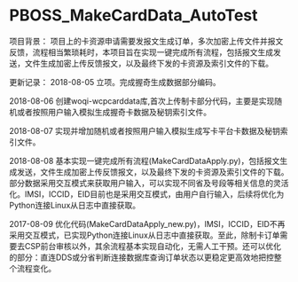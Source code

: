 # PBOSS_MakeCardData_AutoTest

项目背景：
   项目上的卡资源申请需要发报文生成订单，多次加密上传文件并报文反馈，流程相当繁琐耗时，本项目旨在实现一键完成所有流程，包括报文生成发送，文件生成加密上传反馈报文，以及最终下发的卡资源及索引文件的下载。

更新记录：
2018-08-05 
 立项。完成握奇生成数据部分编码。

2018-08-06 
 创建woqi-wcpcarddata库,首次上传制卡部分代码，主要是实现随机或者按照用户输入模拟生成握奇卡数据及秘钥索引文件。
 
2018-08-07 
 实现并增加随机或者按照用户输入模拟生成写卡平台卡数据及秘钥索引文件。

2018-08-08 
   基本实现一键完成所有流程(MakeCardDataApply.py)，包括报文生成发送，文件生成加密上传反馈报文，以及最终下发的卡资源及索引文件的下载。部分数据采用交互模式来获取用户输入，可以实现不同省及号段等相关信息的灵活化。IMSI，ICCID，EID目前也是采用交互模式，由用户自行输入，后续将优化为Python连接Linux从日志中直接获取。

2017-08-09 
   优化代码(MakeCardDataApply_new.py)，IMSI，ICCID，EID不再采用交互模式，已实现Python连接Linux从日志中直接获取。至此，除制卡订单需要去CSP前台审核以外，其余流程基本实现自动化，无需人工干预。还可以优化的部分：直连DDS或分省判断连接数据库查询订单状态以更稳定更高效地把控整个流程变化。

